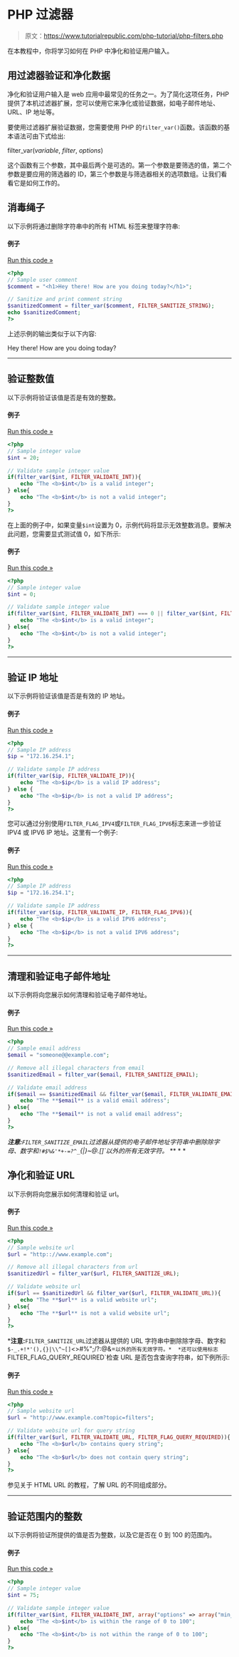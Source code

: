 # PHP 过滤器

> 原文：<https://www.tutorialrepublic.com/php-tutorial/php-filters.php>

在本教程中，你将学习如何在 PHP 中净化和验证用户输入。

## 用过滤器验证和净化数据

净化和验证用户输入是 web 应用中最常见的任务之一。为了简化这项任务，PHP 提供了本机过滤器扩展，您可以使用它来净化或验证数据，如电子邮件地址、URL、IP 地址等。

要使用过滤器扩展验证数据，您需要使用 PHP 的`filter_var()`函数。该函数的基本语法可由下式给出:

filter_var(*variable*, *filter*, *options*)

这个函数有三个参数，其中最后两个是可选的。第一个参数是要筛选的值，第二个参数是要应用的筛选器的 ID，第三个参数是与筛选器相关的选项数组。让我们看看它是如何工作的。

## 消毒绳子

以下示例将通过删除字符串中的所有 HTML 标签来整理字符串:

#### 例子

[Run this code »](../codelab.php?topic=php&file=sanitize-a-string "Run this code to view the output")

```php
<?php
// Sample user comment
$comment = "<h1>Hey there! How are you doing today?</h1>";

// Sanitize and print comment string
$sanitizedComment = filter_var($comment, FILTER_SANITIZE_STRING);
echo $sanitizedComment;
?>
```

上述示例的输出类似于以下内容:

Hey there! How are you doing today?

* * *

## 验证整数值

以下示例将验证该值是否是有效的整数。

#### 例子

[Run this code »](../codelab.php?topic=php&file=validate-an-integer "Run this code to view the output")

```php
<?php
// Sample integer value
$int = 20;

// Validate sample integer value
if(filter_var($int, FILTER_VALIDATE_INT)){
    echo "The <b>$int</b> is a valid integer";
} else{
    echo "The <b>$int</b> is not a valid integer";
}
?>
```

在上面的例子中，如果变量`$int`设置为 0，示例代码将显示无效整数消息。要解决此问题，您需要显式测试值 0，如下所示:

#### 例子

[Run this code »](../codelab.php?topic=php&file=validate-integers-including-zero "Run this code to view the output")

```php
<?php
// Sample integer value
$int = 0;

// Validate sample integer value
if(filter_var($int, FILTER_VALIDATE_INT) === 0 || filter_var($int, FILTER_VALIDATE_INT)){
    echo "The <b>$int</b> is a valid integer";
} else{
    echo "The <b>$int</b> is not a valid integer";
}
?>
```

* * *

## 验证 IP 地址

以下示例将验证该值是否是有效的 IP 地址。

#### 例子

[Run this code »](../codelab.php?topic=php&file=validate-an-ip-address "Run this code to view the output")

```php
<?php
// Sample IP address
$ip = "172.16.254.1";

// Validate sample IP address
if(filter_var($ip, FILTER_VALIDATE_IP)){
    echo "The <b>$ip</b> is a valid IP address";
} else {
    echo "The <b>$ip</b> is not a valid IP address";
}
?>
```

您可以通过分别使用`FILTER_FLAG_IPV4`或`FILTER_FLAG_IPV6`标志来进一步验证 IPV4 或 IPV6 IP 地址。这里有一个例子:

#### 例子

[Run this code »](../codelab.php?topic=php&file=validate-ipv6-addresses "Run this code to view the output")

```php
<?php
// Sample IP address
$ip = "172.16.254.1";

// Validate sample IP address
if(filter_var($ip, FILTER_VALIDATE_IP, FILTER_FLAG_IPV6)){
    echo "The <b>$ip</b> is a valid IPV6 address";
} else {
    echo "The <b>$ip</b> is not a valid IPV6 address";
}
?>
```

* * *

## 清理和验证电子邮件地址

以下示例将向您展示如何清理和验证电子邮件地址。

#### 例子

[Run this code »](../codelab.php?topic=php&file=sanitize-and-validate-an-email "Run this code to view the output")

```php
<?php
// Sample email address
$email = "someone@@example.com";

// Remove all illegal characters from email
$sanitizedEmail = filter_var($email, FILTER_SANITIZE_EMAIL);

// Validate email address
if($email == $sanitizedEmail && filter_var($email, FILTER_VALIDATE_EMAIL)){
    echo "The **$email** is a valid email address";
} else{
    echo "The **$email** is not a valid email address";
}
?>
```

 ***注意:**`FILTER_SANITIZE_EMAIL`过滤器从提供的电子邮件地址字符串中删除除字母、数字和`!#$%&'*+-=?^_`{|}~@.[]`以外的所有无效字符。*  ** * *

## 净化和验证 URL

以下示例将向您展示如何清理和验证 url。

#### 例子

[Run this code »](../codelab.php?topic=php&file=sanitize-and-validate-a-url "Run this code to view the output")

```php
<?php
// Sample website url
$url = "http:://www.example.com";

// Remove all illegal characters from url
$sanitizedUrl = filter_var($url, FILTER_SANITIZE_URL);

// Validate website url
if($url == $sanitizedUrl && filter_var($url, FILTER_VALIDATE_URL)){
    echo "The **$url** is a valid website url";
} else{
    echo "The **$url** is not a valid website url";
}
?>
```

 ***注意:**`FILTER_SANITIZE_URL`过滤器从提供的 URL 字符串中删除除字母、数字和`$-_.+!*'(),{}|\\^~[]`<>#%";/?:@&=`以外的所有无效字符。*  *还可以使用标志`FILTER_FLAG_QUERY_REQUIRED`检查 URL 是否包含查询字符串，如下例所示:

#### 例子

[Run this code »](../codelab.php?topic=php&file=validate-if-a-url-contains-query-string "Run this code to view the output")

```php
<?php
// Sample website url
$url = "http://www.example.com?topic=filters";

// Validate website url for query string
if(filter_var($url, FILTER_VALIDATE_URL, FILTER_FLAG_QUERY_REQUIRED)){
    echo "The <b>$url</b> contains query string";
} else{
    echo "The <b>$url</b> does not contain query string";
}
?>
```

参见关于 HTML URL 的教程，了解 URL 的不同组成部分。

* * *

## 验证范围内的整数

以下示例将验证所提供的值是否为整数，以及它是否在 0 到 100 的范围内。

#### 例子

[Run this code »](../codelab.php?topic=php&file=validate-if-an-integer-is-between-a-range "Run this code to view the output")

```php
<?php
// Sample integer value
$int = 75;

// Validate sample integer value
if(filter_var($int, FILTER_VALIDATE_INT, array("options" => array("min_range" => 0,"max_range" => 100)))){
    echo "The <b>$int</b> is within the range of 0 to 100";
} else{
    echo "The <b>$int</b> is not within the range of 0 to 100";
}
?>
```

